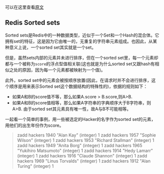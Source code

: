 可以在这里查看[原文](https://redis.io/topics/data-types-intro)

## Redis Sorted sets
Sorted sets是Redis中的一种数据类型，近似于一个Set和一个Hash的混合体。它拥有set的特征，这是因为它由唯一的，无重复的字符串元素组成。也因此，从某种意义上说，一个sorted set其实就是一个set。

但是，虽然sets内部的元素并未进行排序，但在一个sorted set里，每一个元素却都与一个被称为`score`的浮点型值相关联(这也就是为什么sorted set又跟hash有相似之处的原因，因为每一个元素都被映射为一个值)。

此外，sorted set中的元素会被按顺序放置(因此，在请求时并不会进行排序，这个顺序是用来表示Sorted set这个数据结构的特殊性的)，依据的规则如下：
  * 如果A和B的score值不等，那么如果A.score > B.score,则A>B.
  * 如果A和B的score值相等，那么如果A字符串的字典顺序大于B字符串，则A>B. 由于sorted set其元素具有唯一性，故A与B不可能相等。

一起看一个简单的事例，用一些被选定的Hacker的名字作为sorted set的元素，用他们的出生年份作为score。

> zadd hackers 1940 "Alan Kay"
(integer) 1
> zadd hackers 1957 "Sophie Wilson"
(integer) 1
> zadd hackers 1953 "Richard Stallman"
(integer) 1
> zadd hackers 1949 "Anita Borg"
(integer) 1
> zadd hackers 1965 "Yukihiro Matsumoto"
(integer) 1
> zadd hackers 1914 "Hedy Lamarr"
(integer) 1
> zadd hackers 1916 "Claude Shannon"
(integer) 1
> zadd hackers 1969 "Linus Torvalds"
(integer) 1
> zadd hackers 1912 "Alan Turing"
(integer) 1

